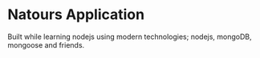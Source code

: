 # Natours Application

Built while learning nodejs using modern technologies; nodejs, mongoDB, mongoose and friends.